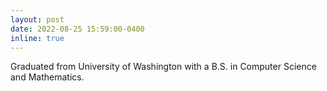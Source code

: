 ```yaml
---
layout: post
date: 2022-08-25 15:59:00-0400
inline: true
---
```


Graduated from University of Washington with a B.S. in Computer Science and Mathematics.
